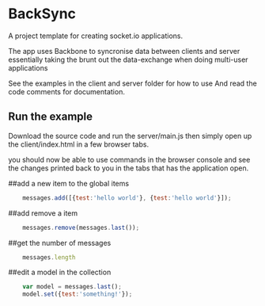 # BackSync
A project template for creating socket.io applications.

The app uses Backbone to syncronise data between clients and server
essentially taking the brunt out the data-exchange when doing multi-user applications

See the examples in the client and server folder for how to use
And read the code comments for documentation.

## Run the example
Download the source code and run the server/main.js
then simply open up the client/index.html in a few browser tabs.

you should now be able to use commands in the browser console and 
see the changes printed back to you in the tabs that has the application open.

##add a new item to the global items
```javascript
	messages.add([{test:'hello world'}, {test:'hello world'}]);
```

##add remove a item
```javascript
	messages.remove(messages.last());
```

##get the number of messages
```javascript
	messages.length
```

##edit a model in the collection
```javascript
	var model = messages.last();
	model.set({test:'something!'});
```